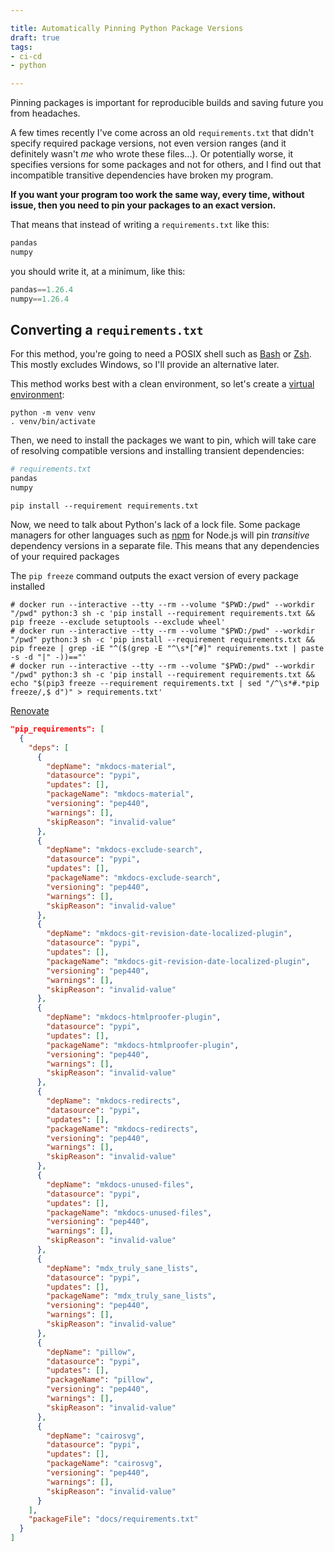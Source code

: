 ```yaml
---

title: Automatically Pinning Python Package Versions
draft: true
tags:
- ci-cd
- python

---
```


Pinning packages is important for reproducible builds and saving future you from headaches.

A few times recently I've come across an old `requirements.txt` that didn't specify required package versions, not even version ranges (and it definitely wasn't _me_ who wrote these files...). Or potentially worse, it specifies versions for some packages and not for others, and I find out that incompatible transitive dependencies have broken my program.

**If you want your program too work the same way, every time, without issue, then you need to pin your packages to an exact version.**

That means that instead of writing a `requirements.txt` like this:

```python
pandas
numpy
```

you should write it, at a minimum, like this:

```python
pandas==1.26.4
numpy==1.26.4
```

## Converting a `requirements.txt`

For this method, you're going to need a POSIX shell such as [Bash](https://www.gnu.org/software/bash/) or [Zsh](https://www.zsh.org/). This mostly excludes Windows, so I'll provide an alternative later.

This method works best with a clean environment, so let's create a [virtual environment](https://docs.python.org/3/library/venv.html):

```shell
python -m venv venv
. venv/bin/activate
```

Then, we need to install the packages we want to pin, which will take care of resolving compatible versions and installing transient dependencies:

```python
# requirements.txt
pandas
numpy
```

```shell
pip install --requirement requirements.txt
```

Now, we need to talk about Python's lack of a lock file. Some package managers for other languages such as [npm](https://www.npmjs.com/) for Node.js will pin _transitive_ dependency versions in a separate file. This means that any dependencies of your required packages

The `pip freeze` command outputs the exact version of every package installed

```shell
# docker run --interactive --tty --rm --volume "$PWD:/pwd" --workdir "/pwd" python:3 sh -c 'pip install --requirement requirements.txt && pip freeze --exclude setuptools --exclude wheel'
# docker run --interactive --tty --rm --volume "$PWD:/pwd" --workdir "/pwd" python:3 sh -c 'pip install --requirement requirements.txt && pip freeze | grep -iE "^($(grep -E "^\s*[^#]" requirements.txt | paste -s -d "|" -))=="'
# docker run --interactive --tty --rm --volume "$PWD:/pwd" --workdir "/pwd" python:3 sh -c 'pip install --requirement requirements.txt && echo "$(pip3 freeze --requirement requirements.txt | sed "/^\s*#.*pip freeze/,$ d")" > requirements.txt'
```

[Renovate](https://developer.mend.io/github/emmercm/igir/-/job/00e0221c-7ce3-48c7-a464-0fffe4a2ac8b)

```json
"pip_requirements": [
  {
    "deps": [
      {
        "depName": "mkdocs-material",
        "datasource": "pypi",
        "updates": [],
        "packageName": "mkdocs-material",
        "versioning": "pep440",
        "warnings": [],
        "skipReason": "invalid-value"
      },
      {
        "depName": "mkdocs-exclude-search",
        "datasource": "pypi",
        "updates": [],
        "packageName": "mkdocs-exclude-search",
        "versioning": "pep440",
        "warnings": [],
        "skipReason": "invalid-value"
      },
      {
        "depName": "mkdocs-git-revision-date-localized-plugin",
        "datasource": "pypi",
        "updates": [],
        "packageName": "mkdocs-git-revision-date-localized-plugin",
        "versioning": "pep440",
        "warnings": [],
        "skipReason": "invalid-value"
      },
      {
        "depName": "mkdocs-htmlproofer-plugin",
        "datasource": "pypi",
        "updates": [],
        "packageName": "mkdocs-htmlproofer-plugin",
        "versioning": "pep440",
        "warnings": [],
        "skipReason": "invalid-value"
      },
      {
        "depName": "mkdocs-redirects",
        "datasource": "pypi",
        "updates": [],
        "packageName": "mkdocs-redirects",
        "versioning": "pep440",
        "warnings": [],
        "skipReason": "invalid-value"
      },
      {
        "depName": "mkdocs-unused-files",
        "datasource": "pypi",
        "updates": [],
        "packageName": "mkdocs-unused-files",
        "versioning": "pep440",
        "warnings": [],
        "skipReason": "invalid-value"
      },
      {
        "depName": "mdx_truly_sane_lists",
        "datasource": "pypi",
        "updates": [],
        "packageName": "mdx_truly_sane_lists",
        "versioning": "pep440",
        "warnings": [],
        "skipReason": "invalid-value"
      },
      {
        "depName": "pillow",
        "datasource": "pypi",
        "updates": [],
        "packageName": "pillow",
        "versioning": "pep440",
        "warnings": [],
        "skipReason": "invalid-value"
      },
      {
        "depName": "cairosvg",
        "datasource": "pypi",
        "updates": [],
        "packageName": "cairosvg",
        "versioning": "pep440",
        "warnings": [],
        "skipReason": "invalid-value"
      }
    ],
    "packageFile": "docs/requirements.txt"
  }
]
```
<!--stackedit_data:
eyJoaXN0b3J5IjpbNjk3OTY5MjYyLDEyMzg4NjUxOTQsLTU2OT
k4MzIyMywtMTk3NTY2ODI3M119
-->